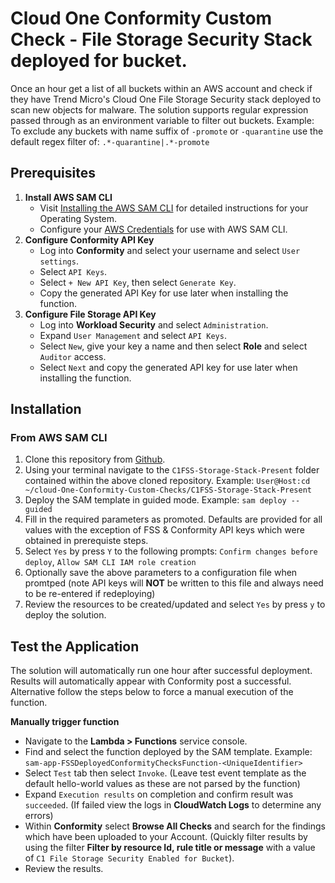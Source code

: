 # Cloud One Conformity Custom Check - File Storage Security Stack deployed for bucket.

Once an hour get a list of all buckets within an AWS account and check if they have Trend Micro's Cloud One File Storage Security stack deployed to scan new objects for malware. The solution supports regular expression passed through as an environment variable to filter out buckets. Example: To exclude any buckets with name suffix of `-promote` or `-quarantine` use the default regex filter of: `.*-quarantine|.*-promote`

## Prerequisites
1. **Install AWS SAM CLI**
    - Visit [Installing the AWS SAM CLI](https://docs.aws.amazon.com/serverless-application-model/latest/developerguide/serverless-sam-cli-install.html) for detailed instructions for your Operating System.
    - Configure your [AWS Credentials](https://docs.aws.amazon.com/serverless-application-model/latest/developerguide/serverless-getting-started-set-up-credentials.html) for use with AWS SAM CLI.
2. **Configure Conformity API Key**
    - Log into **Conformity** and select your username and select `User settings`.
    - Select `API Keys`.
    - Select `+ New API Key`, then select `Generate Key`.
    - Copy the generated API Key for use later when installing the function.
3. **Configure File Storage API Key**
    - Log into **Workload Security** and select `Administration`.
    - Expand `User Management` and select `API Keys`.
    - Select `New`, give your key a name and then select **Role** and select `Auditor` access. 
    - Select `Next` and copy the generated API key for use later when installing the function.

## Installation

### From AWS SAM CLI

1. Clone this repository from [Github](https://github.com/TomRyan-321/Cloud-One-Conformity-Custom-Checks).
2. Using your terminal navigate to the `C1FSS-Storage-Stack-Present` folder contained within the above cloned repository. Example: `User@Host:cd ~/cloud-One-Conformity-Custom-Checks/C1FSS-Storage-Stack-Present`
3. Deploy the SAM template in guided mode. Example: `sam deploy --guided`
4. Fill in the required parameters as promoted. Defaults are provided for all values with the exception of FSS & Conformity API keys which were obtained in prerequiste steps.
5. Select `Yes` by press `Y` to the following prompts: `Confirm changes before deploy`, `Allow SAM CLI IAM role creation`
6. Optionally save the above parameters to a configuration file when promtped (note API keys will **NOT** be written to this file and always need to be re-entered if redeploying)
7. Review the resources to be created/updated and select `Yes` by press `y` to deploy the solution.

## Test the Application

The solution will automatically run one hour after successful deployment. Results will automatically appear with Conformity post a successful. Alternative follow the steps below to force a manual execution of the function.

**Manually trigger function**
- Navigate to the **Lambda > Functions** service console.
- Find and select the function deployed by the SAM template. Example: `sam-app-FSSDeployedConformityChecksFunction-<UniqueIdentifier>`
- Select `Test` tab then select `Invoke`. (Leave test event template as the default hello-world values as these are not parsed by the function)
- Expand `Execution results` on completion and confirm result was `succeeded`. (If failed view the logs in **CloudWatch Logs** to determine any errors)
- Within **Conformity** select **Browse All Checks** and search for the findings which have been uploaded to your Account. (Quickly filter results by using the filter **Filter by resource Id, rule title or message** with a value of `C1 File Storage Security Enabled for Bucket`).
- Review the results.